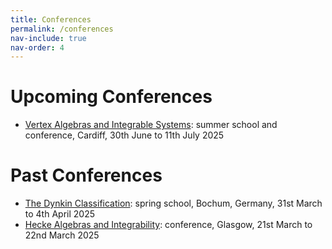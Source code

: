 ```yaml
---
title: Conferences
permalink: /conferences
nav-include: true
nav-order: 4
---
```


# Upcoming Conferences
* [Vertex Algebras and Integrable Systems](https://sites.google.com/view/vertex-algebras-integrable-sys): summer school and conference, Cardiff, 30th June to 11th July 2025

# Past Conferences
* [The Dynkin Classification](https://www.combinatorial-synergies.de/activities/2025-04_SpringSchoolBochum/): spring school, Bochum, Germany, 31st March to 4th April 2025
* [Hecke Algebras and Integrability](https://sites.google.com/view/hecke-integrable/home): conference, Glasgow, 21st March to 22nd March 2025
